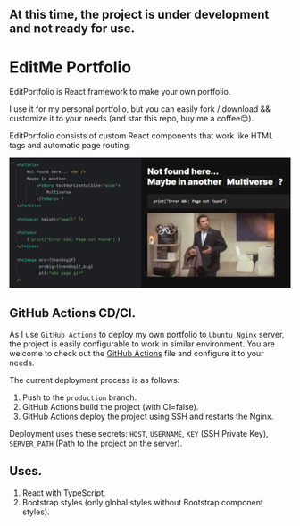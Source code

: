 ## At this time, the project is under development and not ready for use.

# EditMe Portfolio

EditPortfolio is React framework to make your own portfolio.

I use it for my personal portfolio, but you can easily fork / download && customize it to your needs (and star this
repo, buy me a coffee😊).

EditPortfolio consists of custom React components that work like HTML tags and automatic page routing.

![EditMe Portfolio](./readme01.jpg)

## GitHub Actions CD/CI.

As I use `GitHub Actions` to deploy my own portfolio to `Ubuntu Nginx` server, the project is easily configurable to
work in similar environment. You are welcome to check out the [GitHub Actions](.github/workflows/main.yml) file and
configure it to your needs.

The current deployment process is as follows:
1. Push to the `production` branch.
2. GitHub Actions build the project (with CI=false).
3. GitHub Actions deploy the project using SSH and restarts the Nginx.

Deployment uses these secrets: `HOST`, `USERNAME`, `KEY` (SSH Private Key), `SERVER_PATH` (Path to the project on the
server).


## Uses.

1. React with TypeScript.
2. Bootstrap styles (only global styles without Bootstrap component styles).

